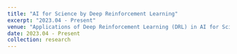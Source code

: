 ```yaml
---
title: "AI for Science by Deep Reinforcement Learning"
excerpt: "2023.04 - Present"
venue: "Applications of Deep Reinforcement Learning (DRL) in AI for Science and innovative improvements"
date: 2023.04 - Present
collection: research
---
```

<!--
**Key words:** Deep Reinforcement Learning, AI for Science, AlphaGo.

This is one significant part of ShanghaiTech University 'AI for Science' Project.

Some application of DRL (Deep Reinforcement Learning) models. include:

* AlphaGo (Present).
* AlphaTensor (Plan): To Accelerate Tensors / Matrices Computation.

In this project, my main work in the present are:

* Reproduce the project AlphaGo (in process).
* Introduce deep reinforcement learning to researchers of basic science (e.g. life science and physics) (in process).

In the future, we plan to implement DRL techniques in the application scenarios as below:

* DRL for nuclear fusion.
* DRL for protein design.
-->
